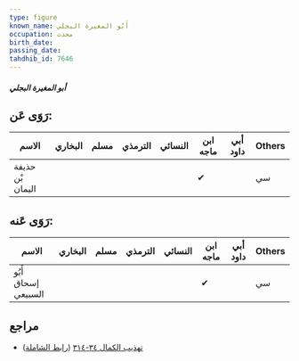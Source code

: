 ```yaml
---
type: figure
known_name: أَبُو المغيرة البجلي
occupation: محدث
birth_date:
passing_date:
tahdhib_id: 7646
---
```

##### أبو المغيرة البجلي

## رَوَى عَن:
| الاسم            | البخاري | مسلم | الترمذي | النسائي | ابن ماجه | أبي داود | Others |
| ---------------- | ------- | ---- | ------- | ------- | -------- | -------- | ------ |
| حذيفة بْن اليمان |         |      |         |         | ✔        |          | سي     |
## رَوَى عَنه:
| الاسم               | البخاري | مسلم | الترمذي | النسائي | ابن ماجه | أبي داود | Others |
| ------------------- | ------- | ---- | ------- | ------- | -------- | -------- | ------ |
| أَبُو إسحاق السبيعي |         |      |         |         | ✔        |          | سي     |
## مراجع
- [تهذيب الكمال ٣٤-٣١٤](obsidian://open?vault=Tahdhib-al-Kamal&file=Figures/٧٦٤٦-أبو%20المغيرة%20البجلي) ([رابط الشاملة](https://shamela.ws/book/3722/18431))